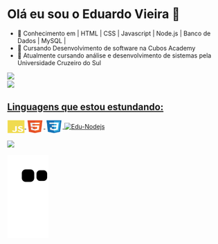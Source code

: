 # Olá eu sou o Eduardo Vieira 👋

- 🌱 Conhecimento em | HTML | CSS | Javascript | Node.js | Banco de Dados | MySQL |
- 🔭 Cursando Desenvolvimento de software na Cubos Academy
- 🔭 Atualmente cursando análise e desenvolvimento de sistemas pela Universidade Cruzeiro do Sul

<div>
  <a href="https://github.com/EduardoVieirat/">
  <img height="180em" src="https://github-readme-stats-git-masterrstaa-rickstaa.vercel.app/api?username=eduardovieirat&show_icons=true&theme=dark&include_all_commits=true&count_private=true"/>
    </br>
    <img height="150em" src="https://github-readme-stats-git-masterrstaa-rickstaa.vercel.app/api/top-langs/?username=eduardovieirat&layout=compact&langs_count=7&theme=dark"/>


<div style="display: inline_block">
  <h2>Linguagens que estou estundando:</h2>
  <img align="center" alt="Edu-Js" height="30" width="40" src="https://raw.githubusercontent.com/devicons/devicon/master/icons/javascript/javascript-plain.svg">
  <img align="center" alt="Edu-HTML" height="30" width="40" src="https://raw.githubusercontent.com/devicons/devicon/master/icons/html5/html5-original.svg">
  <img align="center" alt="Edu-CSS" height="30" width="40" src="https://raw.githubusercontent.com/devicons/devicon/master/icons/css3/css3-original.svg">
  <img align="center" alt="Edu-Nodejs" height="30" width="40" src="https://cdn.jsdelivr.net/gh/devicons/devicon/icons/nodejs/nodejs-original.svg">
</div>
  </br>
<div> 
<!--   <a href = ""><img src="https://img.shields.io/badge/Gmail-D14836?style=for-the-badge&logo=gmail&logoColor=white"></a> -->
  <a href="https://www.linkedin.com/in/eduardo-tourino-571941204/" target="_blank"><img src="https://img.shields.io/badge/-LinkedIn-%230077B5?style=for-the-badge&logo=linkedin&logoColor=white" target="_blank"></a> 
</div>

![Snake animation](https://github.com/EduardoVieirat/EduardoVieirat/blob/output/github-contribution-grid-snake.svg)
